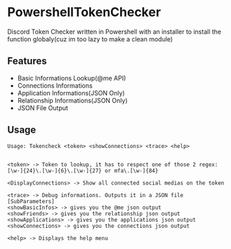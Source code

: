 # PowershellTokenChecker
Discord Token Checker written in Powershell with an installer to install the function globaly(cuz im too lazy to make a clean module)

## Features
 - Basic Informations Lookup(@me API)
 - Connections Informations
 - Application Informations(JSON Only)
 - Relationship Informations(JSON Only)
 - JSON File Output

## Usage
```
Usage: Tokencheck <token> <showConnections> <trace> <help>


<token> -> Token to lookup, it has to respect one of those 2 regex: [\w-]{24}\.[\w-]{6}\.[\w-]{27} or mfa\.[\w-]{84}

<DisplayConnections> -> Show all connected social medias on the token

<trace> -> Debug informations. Outputs it in a JSON file
[SubParameters]
<showBasicInfos> -> gives you the @me json output 
<showFriends> -> gives you the relationship json output
<showApplications> -> gives you the applications json output
<showConnections> -> gives you the connections json output

<help> -> Displays the help menu
```
